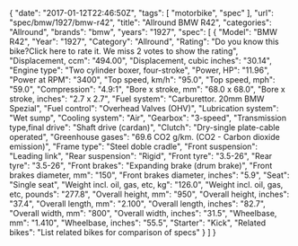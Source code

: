 {
    "date": "2017-01-12T22:46:50Z",
    "tags": [
        "motorbike",
        "spec"
    ],
    "url": "spec\/bmw\/1927\/bmw-r42",
    "title": "Allround BMW R42",
    "categories": "Allround",
    "brands": "bmw",
    "years": "1927",
    "spec": [
        {
            "Model": "BMW R42",
            "Year": "1927",
            "Category": "Allround",
            "Rating": "Do you know this bike?Click here to rate it. We miss 2 votes to show the rating",
            "Displacement, ccm": "494.00",
            "Displacement, cubic inches": "30.14",
            "Engine type": "Two cylinder boxer, four-stroke",
            "Power, HP": "11.96",
            "Power at RPM": "3400",
            "Top speed, km\/h": "95.0",
            "Top speed, mph": "59.0",
            "Compression": "4.9:1",
            "Bore x stroke, mm": "68.0 x 68.0",
            "Bore x stroke, inches": "2.7 x 2.7",
            "Fuel system": "Carburettor. 20mm BMW Spezial",
            "Fuel control": "Overhead Valves (OHV)",
            "Lubrication system": "Wet sump",
            "Cooling system": "Air",
            "Gearbox": "3-speed",
            "Transmission type,final drive": "Shaft drive (cardan)",
            "Clutch": "Dry-single plate-cable operated",
            "Greenhouse gases": "69.6 CO2 g\/km. (CO2 - Carbon dioxide emission)",
            "Frame type": "Steel doble cradle",
            "Front suspension": "Leading link",
            "Rear suspension": "Rigid",
            "Front tyre": "3.5-26",
            "Rear tyre": "3.5-26",
            "Front brakes": "Expanding brake (drum brake)",
            "Front brakes diameter, mm": "150",
            "Front brakes diameter, inches": "5.9",
            "Seat": "Single seat",
            "Weight incl. oil, gas, etc, kg": "126.0",
            "Weight incl. oil, gas, etc, pounds": "277.8",
            "Overall height, mm": "950",
            "Overall height, inches": "37.4",
            "Overall length, mm": "2.100",
            "Overall length, inches": "82.7",
            "Overall width, mm": "800",
            "Overall width, inches": "31.5",
            "Wheelbase, mm": "1.410",
            "Wheelbase, inches": "55.5",
            "Starter": "Kick",
            "Related bikes": "List related bikes for comparison of specs"
        }
    ]
}